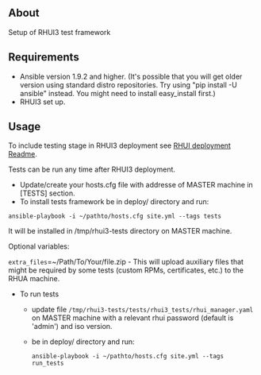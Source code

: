 About
---------------
Setup of RHUI3 test framework

Requirements
---------------
* Ansible version 1.9.2 and higher. (It's possible that you will get older version using standard distro repositories. Try using "pip install -U ansible" instead. You might need to install easy_install first.)
* RHUI3 set up.

Usage
--------
  To include testing stage in RHUI3 deployment see [RHUI deployment Readme](https://github.com/RedHatQE/rhui3-automation/blob/master/deploy/README.md).
  
  Tests can be run any time after RHUI3 deployment. 
  * Update/create your hosts.cfg file with addresse of MASTER machine in [TESTS] section.
  * To install tests framework be in deploy/ directory and run:
  
  `ansible-playbook -i ~/pathto/hosts.cfg site.yml --tags tests`

It will be installed in /tmp/rhui3-tests directory on MASTER machine.

Optional variables:

`extra_files`=~/Path/To/Your/file.zip - This will upload auxiliary files that might be required by some tests (custom RPMs, certificates, etc.) to the RHUA machine.
  
  * To run tests
    * update file `/tmp/rhui3-tests/tests/rhui3_tests/rhui_manager.yaml` on MASTER machine with a relevant rhui password (default is 'admin') and iso version. 
    * be in deploy/ directory and run:
  
      `ansible-playbook -i ~/pathto/hosts.cfg site.yml --tags run_tests`

